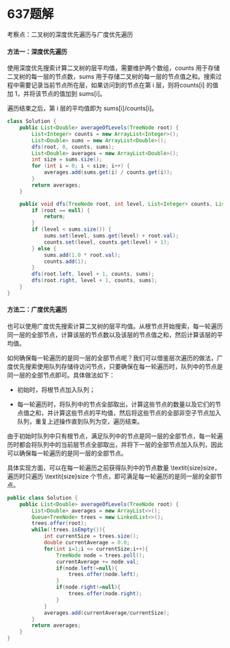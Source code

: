 # 637题解
考察点：二叉树的深度优先遍历与广度优先遍历

#### 方法一：深度优先遍历

使用深度优先搜索计算二叉树的层平均值，需要维护两个数组，counts 用于存储二叉树的每一层的节点数，sums 用于存储二叉树的每一层的节点值之和。搜索过程中需要记录当前节点所在层，如果访问到的节点在第 i 层，则将counts[i] 的值加 1，并将该节点的值加到 sums[i]。

遍历结束之后，第 i 层的平均值即为 sums[i]/counts[i]。

```java
class Solution {
    public List<Double> averageOfLevels(TreeNode root) {
        List<Integer> counts = new ArrayList<Integer>();
        List<Double> sums = new ArrayList<Double>();
        dfs(root, 0, counts, sums);
        List<Double> averages = new ArrayList<Double>();
        int size = sums.size();
        for (int i = 0; i < size; i++) {
            averages.add(sums.get(i) / counts.get(i));
        }
        return averages;
    }

    public void dfs(TreeNode root, int level, List<Integer> counts, List<Double> sums) {
        if (root == null) {
            return;
        }
        if (level < sums.size()) {
            sums.set(level, sums.get(level) + root.val);
            counts.set(level, counts.get(level) + 1);
        } else {
            sums.add(1.0 * root.val);
            counts.add(1);
        }
        dfs(root.left, level + 1, counts, sums);
        dfs(root.right, level + 1, counts, sums);
    }
}
```

#### 方法二：广度优先遍历

也可以使用广度优先搜索计算二叉树的层平均值。从根节点开始搜索，每一轮遍历同一层的全部节点，计算该层的节点数以及该层的节点值之和，然后计算该层的平均值。

如何确保每一轮遍历的是同一层的全部节点呢？我们可以借鉴层次遍历的做法，广度优先搜索使用队列存储待访问节点，只要确保在每一轮遍历时，队列中的节点是同一层的全部节点即可。具体做法如下：

- 初始时，将根节点加入队列；


- 每一轮遍历时，将队列中的节点全部取出，计算这些节点的数量以及它们的节点值之和，并计算这些节点的平均值，然后将这些节点的全部非空子节点加入队列，重复上述操作直到队列为空，遍历结束。


由于初始时队列中只有根节点，满足队列中的节点是同一层的全部节点，每一轮遍历时都会将队列中的当前层节点全部取出，并将下一层的全部节点加入队列，因此可以确保每一轮遍历的是同一层的全部节点。

具体实现方面，可以在每一轮遍历之前获得队列中的节点数量 \textit{size}size，遍历时只遍历 \textit{size}size 个节点，即可满足每一轮遍历的是同一层的全部节点。

```java
public class Solution {
    public List<Double> averageOfLevels(TreeNode root) {
        List<Double> averages = new ArrayList<>();
        Queue<TreeNode> trees = new LinkedList<>();
        trees.offer(root);
        while(!trees.isEmpty()){
            int currentSize = trees.size();
            double currentAverage = 0.0;
            for(int i=1;i <= currentSize;i++){
                TreeNode node = trees.poll();
                currentAverage += node.val;
                if(node.left!=null){
                    trees.offer(node.left);
                }
                if(node.right!=null){
                    trees.offer(node.right);
                }
            }
            averages.add(currentAverage/currentSize);
        }
        return averages;
    }
}
```

